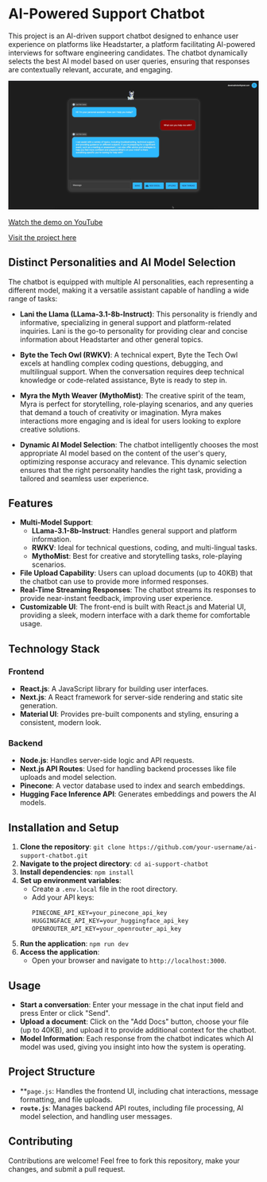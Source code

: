 # **AI-Powered Support Chatbot**

This project is an AI-driven support chatbot designed to enhance user experience on platforms like Headstarter, a platform facilitating AI-powered interviews for software engineering candidates. The chatbot dynamically selects the best AI model based on user queries, ensuring that responses are contextually relevant, accurate, and engaging.

![Chatbot Interface](./public/images/AI-Support-Screenshot.png)

[Watch the demo on YouTube](https://youtu.be/t6njzBo5tko)

[Visit the project here](https://holo-chat.vercel.app/)

## **Distinct Personalities and AI Model Selection**
The chatbot is equipped with multiple AI personalities, each representing a different model, making it a versatile assistant capable of handling a wide range of tasks:
* **Lani the Llama (LLama-3.1-8b-Instruct)**: This personality is friendly and informative, specializing in general support and platform-related inquiries. Lani is the go-to personality for providing clear and concise information about Headstarter and other general topics.

* **Byte the Tech Owl (RWKV)**: A technical expert, Byte the Tech Owl excels at handling complex coding questions, debugging, and multilingual support. When the conversation requires deep technical knowledge or code-related assistance, Byte is ready to step in.

* **Myra the Myth Weaver (MythoMist)**: The creative spirit of the team, Myra is perfect for storytelling, role-playing scenarios, and any queries that demand a touch of creativity or imagination. Myra makes interactions more engaging and is ideal for users looking to explore creative solutions.

* **Dynamic AI Model Selection**: The chatbot intelligently chooses the most appropriate AI model based on the content of the user's query, optimizing response accuracy and relevance. This dynamic selection ensures that the right personality handles the right task, providing a tailored and seamless user experience.

## **Features**
* **Multi-Model Support**:
    * **LLama-3.1-8b-Instruct**: Handles general support and platform information.
    * **RWKV**: Ideal for technical questions, coding, and multi-lingual tasks.
    * **MythoMist**: Best for creative and storytelling tasks, role-playing scenarios.
* **File Upload Capability**: Users can upload documents (up to 40KB) that the chatbot can use to provide more informed responses.
* **Real-Time Streaming Responses**: The chatbot streams its responses to provide near-instant feedback, improving user experience.
* **Customizable UI**: The front-end is built with React.js and Material UI, providing a sleek, modern interface with a dark theme for comfortable usage.


## **Technology Stack**


### **Frontend**



* **React.js**: A JavaScript library for building user interfaces.
* **Next.js**: A React framework for server-side rendering and static site generation.
* **Material UI**: Provides pre-built components and styling, ensuring a consistent, modern look.


### **Backend**



* **Node.js**: Handles server-side logic and API requests.
* **Next.js API Routes**: Used for handling backend processes like file uploads and model selection.
* **Pinecone**: A vector database used to index and search embeddings.
* **Hugging Face Inference API**: Generates embeddings and powers the AI models.


## **Installation and Setup**



1. **Clone the repository**: 
`git clone https://github.com/your-username/ai-support-chatbot.git`
2. **Navigate to the project directory**: 
`cd ai-support-chatbot`
3. **Install dependencies**: 
`npm install`
4. **Set up environment variables**:
    * Create a `.env.local` file in the root directory.
    * Add your API keys: 
        ```
        PINECONE_API_KEY=your_pinecone_api_key
        HUGGINGFACE_API_KEY=your_huggingface_api_key
        OPENROUTER_API_KEY=your_openrouter_api_key
        ```
5. **Run the application**:
`npm run dev`
7. **Access the application**:
    * Open your browser and navigate to `http://localhost:3000`.


## **Usage**



* **Start a conversation**: Enter your message in the chat input field and press Enter or click "Send".
* **Upload a document**: Click on the "Add Docs" button, choose your file (up to 40KB), and upload it to provide additional context for the chatbot.
* **Model Information**: Each response from the chatbot indicates which AI model was used, giving you insight into how the system is operating.


## **Project Structure**



* **<code>page.js</code></strong>: Handles the frontend UI, including chat interactions, message formatting, and file uploads.
* <strong><code>route.js</code></strong>: Manages backend API routes, including file processing, AI model selection, and handling user messages.


## <strong>Contributing</strong>

Contributions are welcome! Feel free to fork this repository, make your changes, and submit a pull request.

